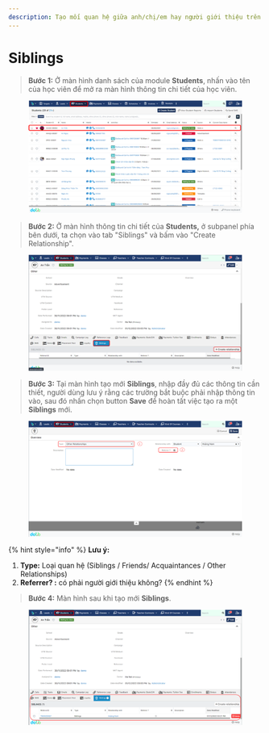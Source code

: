 ```yaml
---
description: Tạo mối quan hệ giữa anh/chị/em hay người giới thiệu trên hệ thống.
---
```


# Siblings

> **Bước 1:** Ở màn hình danh sách của module **Students**, nhấn vào tên của học viên để mở ra màn hình thông tin chi tiết của học viên.

<figure><img src="../../.gitbook/assets/image (6) (5).png" alt=""><figcaption></figcaption></figure>

> **Bước 2:** Ở màn hình thông tin chi tiết của **Students,** ở subpanel phía bên dưới, ta chọn vào tab "Siblings" và bấm vào "Create Relationship".

<figure><img src="../../.gitbook/assets/image (2) (2) (1).png" alt=""><figcaption></figcaption></figure>

> **Bước 3:** Tại màn hình tạo mới **Siblings**, nhập đầy đủ các thông tin cần thiết, người dùng lưu ý rằng các trường bắt buộc phải nhập thông tin vào, sau đó nhấn chọn button **Save** để hoàn tất việc tạo ra một **Siblings** mới.

<figure><img src="../../.gitbook/assets/image (3) (1).png" alt=""><figcaption></figcaption></figure>

{% hint style="info" %}
**Lưu ý:**

1. **Type:** Loại quan hệ (Siblings / Friends/ Acquaintances / Other Relationships)
2. **Referrer? :** có phải người giới thiệu không?
{% endhint %}

> **Bước 4:** Màn hình sau khi tạo mới **Siblings**.

<figure><img src="../../.gitbook/assets/image (4) (1).png" alt=""><figcaption></figcaption></figure>
